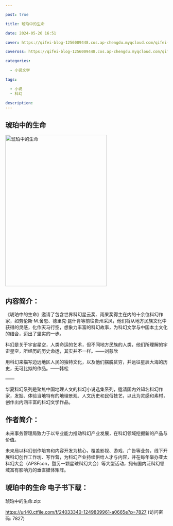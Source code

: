 ```yaml
---

post: true

title: 琥珀中的生命

date: 2024-05-26 16:51

cover: https://qifei-blog-1256009448.cos.ap-chengdu.myqcloud.com/qifei-blog/663979040ea9cb1403829887.jpg

coveross: https://qifei-blog-1256009448.cos.ap-chengdu.myqcloud.com/qifei-blog/663979040ea9cb1403829887.jpg

categories:

  - 小说文学

tags:

  - 小说
  - 科幻

description:
---
```


## 琥珀中的生命
<img alt="琥珀中的生命 " class="aligncenter loaded" data-was-processed="true" decoding="async" fetchpriority="high" height="471" src="https://qifei-blog-1256009448.cos.ap-chengdu.myqcloud.com/qifei-blog/663979040ea9cb1403829887.jpg " style="cursor: zoom-in;" width="314"/>

## 内容简介：

《琥珀中的生命》邀请了包含世界科幻星云奖、雨果奖得主在内的十余位科幻作家，如劳伦斯·M.舍恩、德里克·昆什肯等前往贵州采风，他们将从地方民族文化中获得的灵感，化作天马行空，想象力丰富的科幻故事，为科幻文学与中国本土文化的结合，迈出了坚实的一步。

科幻是关于宇宙星空，人类命运的艺术，但不同地方民族的人类，他们所理解的宇宙星空，所经历的历史命运，其实并不一样。——刘慈欣

用科幻来描写边远地区人民的独特文化，以及他们摆脱贫穷，并远征星辰大海的历史，无可比拟的作品。——韩松

——

华夏科幻系列是聚焦中国地理人文的科幻小说选集系列，邀请国内外知名科幻作家，发掘、体验当地特有的地理景观、人文历史和民俗技艺，以此为灵感和素材，创作出内涵丰富的科幻文学作品。

## 作者简介：

未来事务管理局致力于以专业能力推动科幻产业发展，在科幻领域挖掘新的产品与价值。

未来局以科幻创作培育和内容开发为核心，覆盖影视、游戏、广告等业务，线下开展科幻创作工作坊、写作营，为科幻产业持续供给人才与内容，并在每年举办亚太科幻大会（APSFcon，暨另一颗星球科幻大会）等大型活动，拥有国内泛科幻领域富有影响力的垂直媒体矩阵。

## 琥珀中的生命 电子书下载：
琥珀中的生命.zip: 

https://url40.ctfile.com/f/24033340-1249809961-a0665e?p=7827 (访问密码: 7827)
